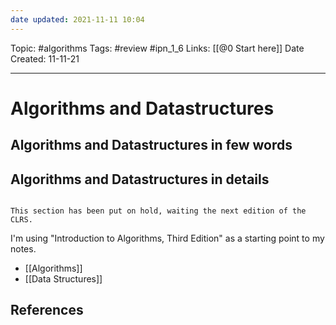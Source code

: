 ```yaml
---
date updated: 2021-11-11 10:04
---
```


Topic: #algorithms
Tags: #review #ipn_1_6
Links: [[@0 Start here]]
Date Created: 11-11-21

---

# Algorithms and Datastructures

## Algorithms and Datastructures in few words

## Algorithms and Datastructures in details

```ad-note

This section has been put on hold, waiting the next edition of the CLRS.

```

I'm using "Introduction to Algorithms, Third Edition" as a starting point to my notes.

- [[Algorithms]]
- [[Data Structures]]

## References
